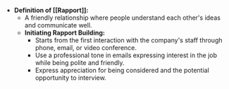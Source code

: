 - **Definition of [[Rapport]]:**
	- A friendly relationship where people understand each other's ideas and communicate well.
	- **Initiating Rapport Building:**
		- Starts from the first interaction with the company's staff through phone, email, or video conference.
		- Use a professional tone in emails expressing interest in the job while being polite and friendly.
		- Express appreciation for being considered and the potential opportunity to interview.